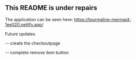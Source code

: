 ## This README is under repairs

The application can be seen here: https://tourmaline-mermaid-1ee020.netlify.app/

Future updates

-- create the checkoutpage

-- complete remove item button
